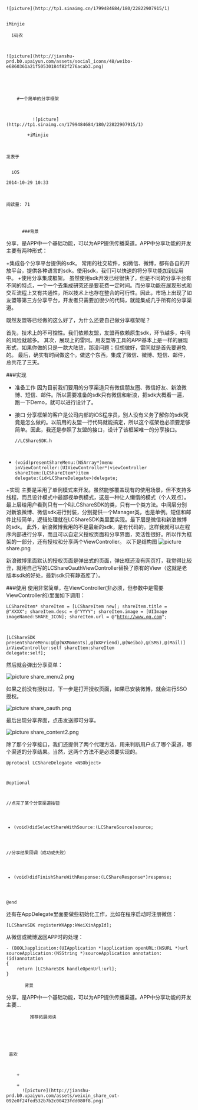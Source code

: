 
    
  
    ![picture](http://tp1.sinaimg.cn/1799484684/180/22822907915/1)
    

    iMinjie
  
      i码农

  
  
    ![picture](http://jianshu-prd.b0.upaiyun.com/assets/social_icons/48/weibo-e6860361a21f50530184f82f276acab3.png)
  


    
      
        #一个简单的分享框架
        
          
            
              ![picture](http://tp1.sinaimg.cn/1799484684/180/22822907915/1)
            
            +iMinjie
        
        
    
    发表于 

    
      iOS

    2014-10-29 10:33

    

    阅读量: 71
  


        
          ###背景
  分享，是APP中一个基础功能，可以为APP提供传播渠道。APP中分享功能的开发主要有两种形式：


+集成各个分享平台提供的sdk。
 常用的社交软件，如微信、微博，都有各自的开放平台，提供各种语言的sdk。使用sdk，我们可以快速的将分享功能加到应用中。
+使用分享集成框架。
虽然使用sdk开发已经很快了，但是不同的分享平台有不同的特点，一个一个去集成研究还是要花费一定时间。而分享功能在展现形式和交互流程上又有共通性，所以技术上也存在整合的可行性。因此，市场上出现了如友盟等第三方分享平台，开发者只需要加很少的代码，就能集成几乎所有的分享渠道。

  既然友盟等已经做的这么好了，为什么还要自己做分享框架呢？

  首先，技术上的不可控性。我们依赖友盟，友盟再依赖原生sdk，环节越多，中间的风险就越多。
其次，展现上的雷同。用友盟等工具的APP基本上是一样的展现形式，如果你做的只是一款大陆货，那没问题；但想做好，雷同就是首先要避免的。
最后，确实有时间做这个。做这个东西，集成了微信、微博、短信、邮件，总共花了三天。

###实现

+
  准备工作
因为目前我们要用的分享渠道只有微信朋友圈、微信好友、新浪微博、短信、邮件。所以需要准备的sdk只有微信和新浪，把sdk大概看一遍，跑一下Demo，就可以进行设计了。


+
  接口
分享框架的客户是公司内部的iOS程序员，别人没有义务了解你的sdk究竟是怎么做的。以前用的友盟一行代码就能搞定，所以这个框架也必须要足够简单。因此，我还是参照了友盟的接口，设计了该框架唯一的分享接口。



  <code>//LCShareSDK.h
+ (void)presentShareMenu:(NSArray*)menu
        inViewController:(UIViewController*)viewController
               shareItem:(LCShareItem*)item
                delegate:(id&lt;LCShareDelegate&gt;)delegate;</code></pre>

+实现
主要是采用了单例模式来开发。虽然能够覆盖现有的使用场景，但不支持多线程，而且设计模式中最鄙视单例模式，这是一种让人懒惰的模式（个人观点）。
最上层给用户看到只有一个叫LCShareSDK的类，只有一个类方法。中间层分别对新浪微博、微信sdk进行封装，分别提供一个Manager类，也是单例。短信和邮件比较简单，逻辑处理就在LCShareSDK类里面实现。最下层是微信和新浪微博的sdk。
此外，新浪微博我用的不是最新的sdk，是有代码的。这样我就可以在程序内部进行分享，而且可以自定义授权页面和分享界面，灵活性很好。所以作为框架的一部分，还有授权和分享两个ViewController。
以下是结构图
![picture](http://upload-images.jianshu.io/upload_images/16632-f852fef3b1f23475.png?imageView2/2/w/1240/q/100)
share.png



<p>新浪微博里面默认的授权页面是弹出式的页面，弹出框还没有网页打，我觉得比较丑，就用自己写的LCShareOauthViewController替换了原有的View（这就是老版本sdk的好处，最新sdk只有静态库了）。

###使用
  使用非常简单，在ViewController(非必须，但参数中是需要ViewController的)里面如下调用：

  <code>LCShareItem* shareItem = [LCShareItem new];
shareItem.title = @"XXXX";
shareItem.desc = @"YYYY";
shareItem.image = [UIImage imageNamed:SHARE_ICON];
shareItem.url = @"http://www.qq.com";

[LCShareSDK presentShareMenu:@[@(WXMoments),@(WXFriend),@(Weibo),@(SMS),@(Mail)]
            inViewController:self
                   shareItem:shareItem
                    delegate:self];</code></pre>
<p>然后就会弹出分享菜单：

![picture](http://upload-images.jianshu.io/upload_images/16632-137ada9d0cca3657.png?imageView2/2/w/1240/q/100)
share_menu2.png

  如果之前没有授权过，下一步是打开授权页面，如果已安装微博，就会进行SSO授权。

![picture](http://upload-images.jianshu.io/upload_images/16632-e60aaae234179c63.png?imageView2/2/w/1240/q/100)
share_oauth.png

  最后出现分享界面，点击发送即可分享。

![picture](http://upload-images.jianshu.io/upload_images/16632-9db4f6b115712302.png?imageView2/2/w/1240/q/100)
share_content2.png

  除了那个分享接口，我们还提供了两个代理方法，用来判断用户点了哪个渠道，哪个渠道的分享结果。当然，这两个方法不是必须要实现的。

  <code>@protocol LCShareDelegate &lt;NSObject&gt;

@optional

//点完了某个分享渠道按钮
- (void)didSelectShareWithSource:(LCShareSource)source;

//分享结果回调（成功或失败）
- (void)didFinishShareWithResponse:(LCShareResponse*)response;

@end</code></pre>
<p>还有在AppDelegate里面要做些初始化工作，比如在程序启动时注册微信：

  <code>[LCShareSDK registerWXApp:kWeiXinAppId];</code></pre>
<p>从微信或微博返回APP时的处理：

<pre><code>- (BOOL)application:(UIApplication *)application openURL:(NSURL *)url sourceApplication:(NSString *)sourceApplication annotation:(id)annotation
{ 
    return [LCShareSDK handleOpenUrl:url];
}</code></pre>

        
           背景 
 分享，是APP中一个基础功能，可以为APP提供传播渠道。APP中分享功能的开发主要...
      
    
    
      
      
      
          
             推荐拓展阅读
        
      
    
    
      
          
     喜欢

      
      
        +
                  
        +
          ![picture](http://jianshu-prd.b0.upaiyun.com/assets/weixin_share_out-092e0f24fed532b7b2c00423fdd080f8.png)
        
      
    
  


